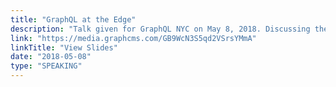 ```yaml
---
title: "GraphQL at the Edge"
description: "Talk given for GraphQL NYC on May 8, 2018. Discussing the future of Apollo Server and how to push it to the edge."
link: "https://media.graphcms.com/GB9WcN3S5qd2VSrsYMmA"
linkTitle: "View Slides"
date: "2018-05-08"
type: "SPEAKING"
---
```

